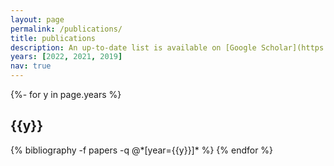 ```yaml
---
layout: page
permalink: /publications/
title: publications
description: An up-to-date list is available on [Google Scholar](https://scholar.google.com/citations?user=n8wtUDYAAAAJ&hl=en).
years: [2022, 2021, 2019]
nav: true
---
```

<!-- _pages/publications.md -->
<div class="publications">

{%- for y in page.years %}
  <h2 class="year">{{y}}</h2>
  {% bibliography -f papers -q @*[year={{y}}]* %}
{% endfor %}

</div>

